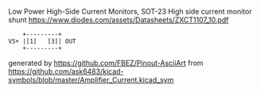 Low Power High-Side Current Monitors, SOT-23
High side current monitor shunt
https://www.diodes.com/assets/Datasheets/ZXCT1107_10.pdf


	    +---------+
	VS+ |[1]   [3]| OUT
	    +---------+


generated by https://github.com/FBEZ/Pinout-AsciiArt from https://github.com/ask6483/kicad-symbols/blob/master/Amplifier_Current.kicad_sym